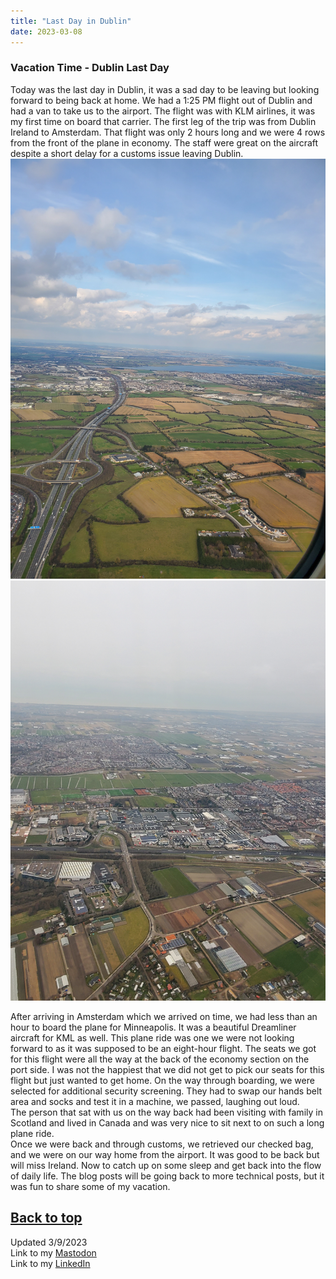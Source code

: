 ```yaml
---
title: "Last Day in Dublin"
date: 2023-03-08
---
```

### Vacation Time - Dublin Last Day

Today was the last day in Dublin, it was a sad day to be leaving but looking forward to being back at home. We had a 1:25 PM flight out of Dublin and had a van to take us to the airport. The flight was with KLM airlines, it was my first time on board that carrier. The first leg of the trip was from Dublin Ireland to Amsterdam. That flight was only 2 hours long and we were 4 rows from the front of the plane in economy. The staff were great on the aircraft despite a short delay for a customs issue leaving Dublin.\
![alt text](https://github.com/Nathan1824/Blog-Post-Dev/blob/main/_pictures/Leaving_Dublin.jpg?raw=true)  
![alt text](https://github.com/Nathan1824/Blog-Post-Dev/blob/main/_pictures/Entering_Amsterdam.jpg?raw=true)  

After arriving in Amsterdam which we arrived on time, we had less than an hour to board the plane for Minneapolis. It was a beautiful Dreamliner aircraft for KML as well. This plane ride was one we were not looking forward to as it was supposed to be an eight-hour flight. The seats we got for this flight were all the way at the back of the economy section on the port side. I was not the happiest that we did not get to pick our seats for this flight but just wanted to get home. On the way through boarding, we were selected for additional security screening. They had to swap our hands belt area and socks and test it in a machine, we passed, laughing out loud.\
The person that sat with us on the way back had been visiting with family in Scotland and lived in Canada and was very nice to sit next to on such a long plane ride.\
Once we were back and through customs, we retrieved our checked bag, and we were on our way home from the airport. It was good to be back but will miss Ireland. Now to catch up on some sleep and get back into the flow of daily life. The blog posts will be going back to more technical posts, but it was fun to share some of my vacation.  

<a href="#top">Back to top</a> 
---
Updated 3/9/2023\
Link to my <a rel="me" href="https://tech.lgbt/@NathanHamblin_MI6">Mastodon</a>\
Link to my <a rel="me" href="https://www.linkedin.com/in/nathan-hamblin">LinkedIn</a>